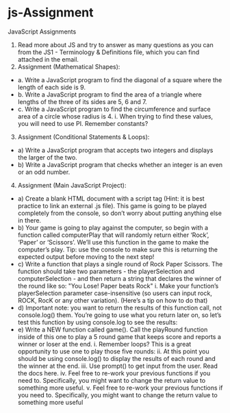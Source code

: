 # js-Assignment

JavaScript Assignments
1. Read more about JS and try to answer as many questions as you can from the JS1 - Terminology
& Definitions file, which you can find attached in the email.
2. Assignment (Mathematical Shapes):
- a. Write a JavaScript program to find the diagonal of a square where the length of each
side is 9.
- b. Write a JavaScript program to find the area of a triangle where lengths of the three of its
sides are 5, 6 and 7.
- c. Write a JavaScript program to find the circumference and surface area of a circle whose
radius is 4.
i. When trying to find these values, you will need to use PI. Remember constants?
3. Assignment (Conditional Statements & Loops):
- a) Write a JavaScript program that accepts two integers and displays the larger of the two.
- b) Write a JavaScript program that checks whether an integer is an even or an odd number.
4. Assignment (Main JavaScript Project):
- a) Create a blank HTML document with a script tag (Hint: it is best practice to link an
external .js file). This game is going to be played completely from the console, so don’t
worry about putting anything else in there.
- b) Your game is going to play against the computer, so begin with a function called
computerPlay that will randomly return either ‘Rock’, ‘Paper’ or ‘Scissors’. We’ll use this
function in the game to make the computer’s play. Tip: use the console to make sure this
is returning the expected output before moving to the next step!
- c) Write a function that plays a single round of Rock Paper Scissors. The function should
take two parameters - the playerSelection and computerSelection - and then return a
string that declares the winner of the round like so: "You Lose! Paper beats Rock"
i. Make your function’s playerSelection parameter case-insensitive (so users can
input rock, ROCK, RocK or any other variation). (Here’s a tip on how to do that)
- d) Important note: you want to return the results of this function call, not console.log()
them. You’re going to use what you return later on, so let’s test this function by using
console.log to see the results:
- e) Write a NEW function called game(). Call the playRound function inside of this one to
play a 5 round game that keeps score and reports a winner or loser at the end.
i. Remember loops? This is a great opportunity to use one to play those five
rounds:
ii. At this point you should be using console.log() to display the results of each
round and the winner at the end.
iii. Use prompt() to get input from the user. Read the docs here.
iv. Feel free to re-work your previous functions if you need to. Specifically, you
might want to change the return value to something more useful.
v. Feel free to re-work your previous functions if you need to. Specifically, you
might want to change the return value to something more useful
